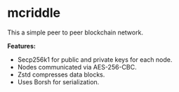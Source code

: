 # mcriddle

This a simple peer to peer blockchain network.

**Features:**
+ Secp256k1 for public and private keys for each node.
+ Nodes communicated via AES-256-CBC.
+ Zstd compresses data blocks.
+ Uses Borsh for serialization.
